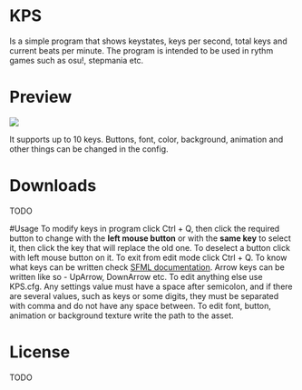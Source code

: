 # KPS
Is a simple program that shows keystates, keys per second, total keys and current beats per minute. The program is intended to be used in rythm games such as osu!, stepmania etc.

# Preview
![](https://i.imgur.com/aAtnBRt.gif)

It supports up to 10 keys. Buttons, font, color, background, animation and other things can be changed in the config.

# Downloads
TODO

#Usage
To modify keys in program click Ctrl + Q, then click the required button to change with the **left mouse button** or with the **same key** to select it, then click the key that will replace the old one. To deselect a button click with left mouse button on it. To exit from edit mode click Ctrl + Q.
To know what keys can be written check [SFML documentation](https://www.sfml-dev.org/documentation/2.5.1/classsf_1_1Keyboard.php). Arrow keys can be written like so - UpArrow, DownArrow etc.
To edit anything else use KPS.cfg. Any settings value must have a space after semicolon, and if there are several values, such as keys or some digits, they must be separated with comma and do not have any space between.
To edit font, button, animation or background texture write the path to the asset. 

# License
TODO
